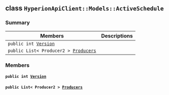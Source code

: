## class `HyperionApiClient::Models::ActiveSchedule` 

### Summary

 Members                        | Descriptions                                
--------------------------------|---------------------------------------------
`public int `[`Version`](#class_hyperion_api_client_1_1_models_1_1_active_schedule_1aa2443ae43ee2bc6f5074ffb41a3b08dc) | 
`public List< Producer2 > `[`Producers`](#class_hyperion_api_client_1_1_models_1_1_active_schedule_1a34a006c5cfa86768185166d7b660dea7) | 

### Members

#### `public int `[`Version`](#class_hyperion_api_client_1_1_models_1_1_active_schedule_1aa2443ae43ee2bc6f5074ffb41a3b08dc) 

#### `public List< Producer2 > `[`Producers`](#class_hyperion_api_client_1_1_models_1_1_active_schedule_1a34a006c5cfa86768185166d7b660dea7) 

